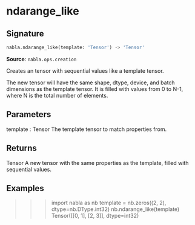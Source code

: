 # ndarange_like

## Signature

```python
nabla.ndarange_like(template: 'Tensor') -> 'Tensor'
```

**Source**: `nabla.ops.creation`

Creates an tensor with sequential values like a template tensor.

The new tensor will have the same shape, dtype, device, and batch
dimensions as the template tensor. It is filled with values from 0 to
N-1, where N is the total number of elements.

Parameters
----------
template : Tensor
    The template tensor to match properties from.

Returns
-------
Tensor
    A new tensor with the same properties as the template, filled with
    sequential values.

Examples
--------
>>> import nabla as nb
>>> template = nb.zeros((2, 2), dtype=nb.DType.int32)
>>> nb.ndarange_like(template)
Tensor([[0, 1],
       [2, 3]], dtype=int32)


